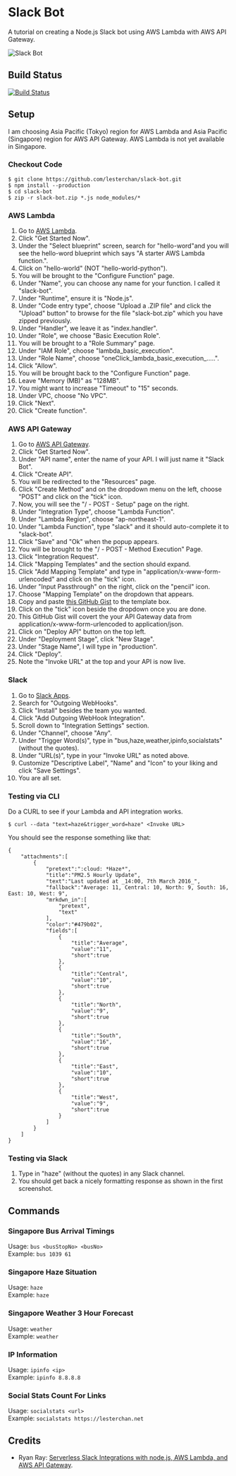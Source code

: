 # Slack Bot
A tutorial on creating a Node.js Slack bot using AWS Lambda with AWS API Gateway.

![Slack Bot](https://c2.staticflickr.com/2/1562/25554826086_0e79e3b88d_o.png)

## Build Status
[![Build Status](https://travis-ci.org/lesterchan/slack-bot.svg?branch=master)](https://travis-ci.org/lesterchan/slack-bot)

## Setup
I am choosing Asia Pacific (Tokyo) region for AWS Lambda and Asia Pacific (Singapore) region for AWS API Gateway. AWS Lambda is not yet available in Singapore.

### Checkout Code
```
$ git clone https://github.com/lesterchan/slack-bot.git  
$ npm install --production  
$ cd slack-bot  
$ zip -r slack-bot.zip *.js node_modules/*
```

### AWS Lambda
1. Go to [AWS Lambda](https://ap-northeast-1.console.aws.amazon.com/lambda/home?region=ap-northeast-1).
2. Click "Get Started Now".
3. Under the "Select blueprint" screen, search for "hello-word"and you will see the hello-word blueprint which says "A starter AWS Lambda function.".
4. Click on "hello-world" (NOT "hello-world-python").
5. You will be brought to the "Configure Function" page.
6. Under "Name", you can choose any name for your function. I called it "slack-bot".
7. Under "Runtime", ensure it is "Node.js".
8. Under "Code entry type", choose "Upload a .ZIP file" and click the "Upload" button" to browse for the file "slack-bot.zip" which you have zipped previously.
9. Under "Handler", we leave it as "index.handler".
10. Under "Role", we choose "Basic Execution Role".
11. You will be brought to a "Role Summary" page.
12. Under "IAM Role", choose "lambda_basic_execution".
13. Under "Role Name", choose "oneClick_lambda_basic_execution_.....".
14. Click "Allow".
15. You will be brought back to the "Configure Function" page.
16. Leave "Memory (MB)" as "128MB".
17. You might want to increase "Timeout" to "15" seconds.
18. Under VPC, choose "No VPC".
19. Click "Next".
20. Click "Create function".

### AWS API Gateway
1. Go to [AWS API Gateway](https://ap-southeast-1.console.aws.amazon.com/apigateway/home?region=ap-southeast-1).
2. Click "Get Started Now".
3. Under "API name", enter the name of your API. I will just name it "Slack Bot".
4. Click "Create API".
5. You will be redirected to the "Resources" page.
6. Click "Create Method" and on the dropdown menu on the left, choose "POST" and click on the "tick" icon.
7. Now, you will see the "/ - POST - Setup" page on the right.
8. Under "Integration Type", choose "Lambda Function".
9. Under "Lambda Region", choose "ap-northeast-1".
10. Under "Lambda Function", type "slack" and it should auto-complete it to "slack-bot".
11. Click "Save" and "Ok" when the popup appears.
12. You will be brought to the "/ - POST - Method Execution" Page.
13. Click "Integration Request".
14. Click "Mapping Templates" and the section should expand.
15. Click "Add Mapping Template" and type in "application/x-www-form-urlencoded" and click on the "tick" icon.
16. Under "Input Passthrough" on the right, click on the "pencil" icon.
16. Choose "Mapping Template" on the dropdown that appears.
17. Copy and paste [this GitHub Gist](https://gist.githubusercontent.com/ryanray/668022ad2432e38493df/raw/a3b8c765791ac6cfc15811a5dcb2d97056adc107/aws-api-gateway-form-to-json.ftl) to the template box.
18. Click on the "tick" icon beside the dropdown once you are done.
19. This GitHub Gist will covert the your API Gateway data from application/x-www-form-urlencoded to application/json.
20. Click on "Deploy API" button on the top left.
21. Under "Deployment Stage", click "New Stage".
22. Under "Stage Name", I will type in "production".
23. Click "Deploy".
24. Note the "Invoke URL" at the top and your API is now live.

### Slack
1. Go to [Slack Apps](https://slack.com/apps).
2. Search for "Outgoing WebHooks".
3. Click "Install" besides the team you wanted.
4. Click "Add Outgoing WebHook Integration".
5. Scroll down to "Integration Settings" section.
6. Under "Channel", choose "Any".
7. Under "Trigger Word(s)", type in "bus,haze,weather,ipinfo,socialstats" (without the quotes).
8. Under "URL(s)", type in your "Invoke URL" as noted above.
9. Customize "Descriptive Label", "Name" and "Icon" to your liking and click "Save Settings".
10. You are all set.

### Testing via CLI
Do a CURL to see if your Lambda and API integration works.  
```
$ curl --data "text=haze&trigger_word=haze" <Invoke URL>
```

You should see the response something like that:  
```
{  
    "attachments":[  
        {  
            "pretext":":cloud: *Haze*",
            "title":"PM2.5 Hourly Update",
            "text":"Last updated at _14:00, 7th March 2016_",
            "fallback":"Average: 11, Central: 10, North: 9, South: 16, East: 10, West: 9",
            "mrkdwn_in":[  
                "pretext",
                "text"
            ],
            "color":"#479b02",
            "fields":[  
                {  
                    "title":"Average",
                    "value":"11",
                    "short":true
                },
                {  
                    "title":"Central",
                    "value":"10",
                    "short":true
                },
                {  
                    "title":"North",
                    "value":"9",
                    "short":true
                },
                {  
                    "title":"South",
                    "value":"16",
                    "short":true
                },
                {  
                    "title":"East",
                    "value":"10",
                    "short":true
                },
                {  
                    "title":"West",
                    "value":"9",
                    "short":true
                }
            ]
        }
    ]
}
```

### Testing via Slack
1. Type in "haze" (without the quotes) in any Slack channel.
2. You should get back a nicely formatting response as shown in the first screenshot.

## Commands
### Singapore Bus Arrival Timings 
Usage: ```bus <busStopNo> <busNo>```  
Example: ```bus 1039 61```

### Singapore Haze Situation
Usage: ```haze```  
Example: ```haze```

### Singapore Weather 3 Hour Forecast
Usage: ```weather```  
Example: ```weather```

### IP Information
Usage: ```ipinfo <ip>```  
Example: ```ipinfo 8.8.8.8```

### Social Stats Count For Links
Usage: ```socialstats <url>```  
Example: ```socialstats https://lesterchan.net```

## Credits
* Ryan Ray: [Serverless Slack Integrations with node.js, AWS Lambda, and AWS API Gateway](http://www.ryanray.me/serverless-slack-integrations).
